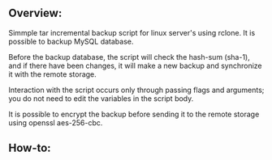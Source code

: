 ## Overview:
Simmple tar incremental backup script for linux server's using rclone. It is possible to backup MySQL database.

Before the backup database, the script will check the hash-sum (sha-1), and if there have been changes, it will make a new backup and synchronize it with the remote storage.

Interaction with the script occurs only through passing flags and arguments; you do not need to edit the variables in the script body.

It is possible to encrypt the backup before sending it to the remote storage using openssl aes-256-cbc.

## How-to:

